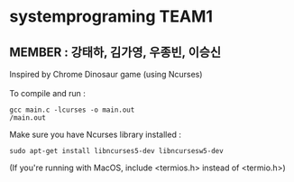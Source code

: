 # systemprograming TEAM1

## MEMBER : 강태하, 김가영, 우종빈, 이승신

Inspired by Chrome Dinosaur game (using Ncurses) \
 \
To compile and run :

    gcc main.c -lcurses -o main.out
    /main.out


Make sure you have Ncurses library installed :

    sudo apt-get install libncurses5-dev libncursesw5-dev


(If you're running with MacOS, include <termios.h> instead of <termio.h>)
